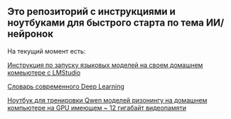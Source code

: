 ## Это репозиторий с инструкциями и ноутбуками для быстрого старта по тема ИИ/нейронок

На текущий момент есть:

[Инструкция по запуску языковых моделей на своем домашнем комеьютере с LMStudio](https://github.com/researchim-ai/fast-start-ai/blob/main/%D0%97%D0%B0%D0%BF%D1%83%D1%81%D0%BA_%D0%BB%D0%BE%D0%BA%D0%B0%D0%BB%D1%8C%D0%BD%D0%BE%D0%B9_LLM_%D0%B4%D0%BE%D0%BC%D0%B0.md)

[Словарь современного Deep Learning](https://github.com/researchim-ai/fast-start-ai/blob/main/%D0%A1%D0%BB%D0%BE%D0%B2%D0%B0%D1%80%D1%8C_%D1%81%D0%BE%D0%B2%D1%80%D0%B5%D0%BC%D0%B5%D0%BD%D0%BD%D0%BE%D0%B3%D0%BE_DL..md)

[Ноутбук для тренировки Qwen моделей ризонингу на домашнем компьютере на GPU имеющем ~ 12 гигабайт видеопамяти](https://github.com/researchim-ai/fast-start-ai/blob/main/notebooks/%D0%A2%D1%8E%D0%BD_Qwen_%D0%BC%D0%BE%D0%B4%D0%B5%D0%BB%D0%B5%D0%B9_%D0%B4%D0%BB%D1%8F_%D1%80%D0%B8%D0%B7%D0%BE%D0%BD%D0%B8%D0%BD%D0%B3%D0%B0_%D0%BD%D0%B0_%D1%80%D1%83%D1%81%D1%81%D0%BA%D0%BE%D0%BC_%D0%B4%D0%BE%D0%BC%D0%B0_%D1%81_LoRa_GRPO_unsloth.ipynb)
